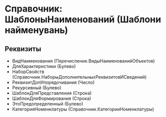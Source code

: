 ﻿# Справочник: ШаблоныНаименований (Шаблони найменувань)

## Реквизиты

- ВидНаименования (Перечисление.ВидыНаименованийОбъектов)
- ДляХарактеристики (Булево)
- НаборСвойств (Справочник.НаборыДополнительныхРеквизитовИСведений)
- РеквизитДопУпорядочивания (Число)
- Рекурсивный (Булево)
- ШаблонДляПредставления (Строка)
- ШаблонДляФормирования (Строка)
- ЭтоПредопределенный (Булево)
- КатегорияНоменклатуры (Справочник.КатегорииНоменклатуры)

